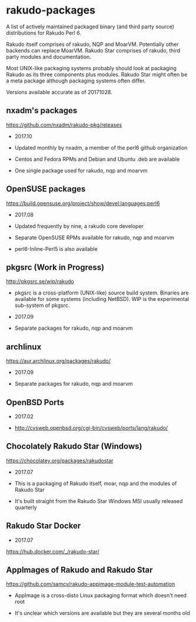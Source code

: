 # rakudo-packages

A list of actively maintained packaged binary (and third party source)
distributions for Rakudo Perl 6. 

Rakudo itself comprises of rakudo, NQP and MoarVM. Potentially other backends
can replace MoarVM.  Rakudo Star comprises of rakudo, third party modules and
documentation.

Most UNIX-like packaging systems probably should look at packaging Rakudo as
its three components plus modules.  Rakudo Star might often be a meta package
although packaging systems often differ.

Versions available accurate as of 20171028.

## nxadm's packages

<https://github.com/nxadm/rakudo-pkg/releases>

* 2017.10

* Updated monthly by nxadm, a member of the perl6 github organization

* Centos and Fedora RPMs and Debian and Ubuntu .deb are available

* One single package used for rakudo, nqp and moarvm

## OpenSUSE packages

<https://build.opensuse.org/project/show/devel:languages:perl6>

* 2017.08

* Updated frequently by nine, a rakudo core developer

* Separate OpenSUSE RPMs available for rakudo, nqp and moarvm

* perl6-Inline-Perl5 is also available

## pkgsrc (Work in Progress)

<http://pkgsrc.se/wip/rakudo>

* pkgsrc is a cross-platform (UNIX-like) source build system. Binaries are
  available for some systems (including NetBSD). WIP is the experimental
  sub-system of pkgsrc.

* 2017.09

* Separate packages for rakudo, nqp and moarvm

## archlinux

<https://aur.archlinux.org/packages/rakudo/>

* 2017.09

* Separate packages for rakudo, nqp and moarvm

## OpenBSD Ports

* 2017.02

* http://cvsweb.openbsd.org/cgi-bin/cvsweb/ports/lang/rakudo/

## Chocolately Rakudo Star (Windows)

<https://chocolatey.org/packages/rakudostar>

* 2017.07

* This is a packaging of Rakudo itself, moar, nqp and the modules of Rakudo Star

* It's built straight from the Rakudo Star Windows MSI usually released quarterly

## Rakudo Star Docker

* 2017.07

<https://hub.docker.com/_/rakudo-star/>

## AppImages of Rakudo and Rakudo Star

<https://github.com/samcv/rakudo-appimage-module-test-automation>

* AppImage is a cross-disto Linux packaging format which doesn't need root

* It's unclear which versions are available but they are several months old

